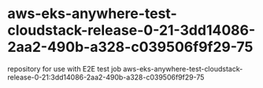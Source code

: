# aws-eks-anywhere-test-cloudstack-release-0-21-3dd14086-2aa2-490b-a328-c039506f9f29-75
repository for use with E2E test job aws-eks-anywhere-test-cloudstack-release-0-21:3dd14086-2aa2-490b-a328-c039506f9f29-75
